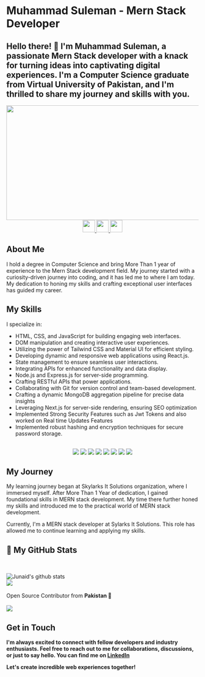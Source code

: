 # Muhammad Suleman - Mern Stack Developer

Hello there! 👋 I'm Muhammad Suleman, a passionate Mern Stack developer with a knack for turning ideas into captivating digital experiences. I'm a Computer Science graduate from Virtual University of Pakistan, and I'm thrilled to share my journey and skills with you.
---
<div align="center">
  <img src="https://media.giphy.com/media/dWesBcTLavkZuG35MI/giphy.gif" width="600" height="300"/>
</div>
<div id="badges"align="center">
  <a href="https://api.whatsapp.com/send?phone=923185867728">
    <img width="32" height="32" src="https://web.whatsapp.com/favicon-64x64.ico" />
</a>
<a href="https://www.linkedin.com/in/muhammad-suleman-429031248/">
    <img width="32" height="32" src="https://static-exp1.licdn.com/sc/h/al2o9zrvru7aqj8e1x2rzsrca" />
</a>

<a href="mailto:sulemanroy858755@gmail.com">
    <img width="32" height="32" src="https://ssl.gstatic.com/ui/v1/icons/mail/rfr/gmail.ico" />
</a>
</div>

## About Me

I hold a degree in Computer Science and bring More Than 1 year of experience to the Mern Stack development field. My journey started with a curiosity-driven journey into coding, and it has led me to where I am today. My dedication to honing my skills and crafting exceptional user interfaces has guided my career.


## My Skills

I specialize in:

- HTML, CSS, and JavaScript for building engaging web interfaces.
- DOM manipulation and creating interactive user experiences.
- Utilizing the power of Tailwind CSS and Material UI for efficient styling.
- Developing dynamic and responsive web applications using React.js.
- State management to ensure seamless user interactions.
- Integrating APIs for enhanced functionality and data display.
- Node.js and Express.js for server-side programming.
- Crafting RESTful APIs that power applications.
- Collaborating with Git for version control and team-based development.
- Crafting a dynamic MongoDB aggregation pipeline for precise data insights
- Leveraging Next.js for server-side rendering, ensuring SEO optimization
- Implemented Strong Security Features such as Jwt Tokens and also worked on Real time Updates Features
- Implemented robust hashing and encryption techniques for secure password storage.

<br>
   <!--https://github.com/alexandresanlim/Badges4-README.md-Profile/blob/master/README.md-->
<div align="center">
    <img src="https://img.shields.io/badge/HTML5-E34F26?style=for-the-badge&logo=html5&logoColor=white" />
    <img src="https://img.shields.io/badge/CSS3-1572B6?style=for-the-badge&logo=css3&logoColor=white" />
    <img src="https://img.shields.io/badge/JavaScript-F7DF1E?style=for-the-badge&logo=javascript&logoColor=black" />
    <img src="https://img.shields.io/badge/React-61DAFB?style=for-the-badge&logo=react&logoColor=white" />
    <img src="https://img.shields.io/badge/Tailwind_CSS-38B2AC?style=for-the-badge&logo=tailwind-css&logoColor=white" />
    <img src="https://img.shields.io/badge/Node.js-339933?style=for-the-badge&logo=node-dot-js&logoColor=white" />
    <img src="https://img.shields.io/badge/NPM-CB3837?style=for-the-badge&logo=npm&logoColor=white" />
    <img src="https://img.shields.io/badge/Express.js-000000?style=for-the-badge&logo=express&logoColor=white" />
</div>

## My Journey

My learning journey began at Skylarks It Solutions organization, where I immersed myself. After More Than 1 Year of dedication, I gained foundational skills in MERN stack development. My time there further honed my skills and introduced me to the practical world of MERN stack development.

Currently, I'm a MERN stack developer at Sylarks It Solutions. This role has allowed me to continue learning and applying my skills.



## <summary>📝 My GitHub Stats</summary>
<br>

![Junaid's github stats](https://github-readme-stats.vercel.app/api?username=MJunaid648&theme=gotham&show_icons=true&include_all_commits=true&)
<br>
<img align="center"  src="https://github-readme-stats.vercel.app/api/top-langs/?username=MJunaid648&layout=compact&theme=gotham&count_private=true&include_all_commits=true" />
<br><br>
Open Source Contributor from <b>Pakistan<b> 💚
    <br><br>
![](https://visitor-badge.glitch.me/badge?page_id=MJunaid648.MJunaid648)
<br>

## Get in Touch

I'm always excited to connect with fellow developers and industry enthusiasts. Feel free to reach out to me for collaborations, discussions, or just to say hello. You can find me on [LinkedIn](https://www.linkedin.com/in/muhammad-suleman-429031248/)

Let's create incredible web experiences together!
